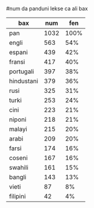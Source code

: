 #num da panduni lekse ca ali bax

| bax | num | fen |
|-----|-----|-----|
| pan | 1032 | 100% |
| engli | 563 | 54% |
| espani | 439 | 42% |
| fransi | 417 | 40% |
| portugali | 397 | 38% |
| hindustani | 379 | 36% |
| rusi | 325 | 31% |
| turki | 253 | 24% |
| cini | 223 | 21% |
| niponi | 218 | 21% |
| malayi | 215 | 20% |
| arabi | 209 | 20% |
| farsi | 174 | 16% |
| coseni | 167 | 16% |
| swahili | 161 | 15% |
| bangli | 143 | 13% |
| vieti | 87 | 8% |
| filipini | 42 | 4% |
